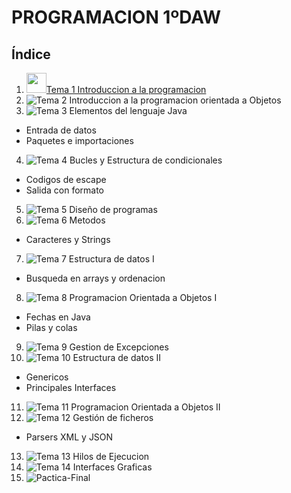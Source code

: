 # PROGRAMACION 1ºDAW
## Índice

1.  <img src="https://cdn-icons-png.flaticon.com/512/38/38167.png" width="32" height="32">[Tema 1 Introduccion a la programacion](https://github.com/Eric212/1DAW/tree/main/POO/src/TemasTeoria/Tema%2001)
2. ![Tema 2 Introduccion a la programacion orientada a Objetos](https://github.com/Eric212/1DAW/tree/main/POO/src/TemasTeoria/Tema%2002)
3. ![Tema 3 Elementos del lenguaje Java](https://github.com/Eric212/1DAW/tree/main/POO/src/TemasTeoria/Tema%2003)
  - Entrada de datos
  - Paquetes e importaciones
4. ![Tema 4 Bucles y Estructura de condicionales](https://github.com/Eric212/1DAW/tree/main/POO/src/TemasTeoria/Tema%2004)
  - Codigos de escape
  - Salida con formato
5. ![Tema 5 Diseño de programas](https://github.com/Eric212/1DAW/tree/main/POO/src/TemasTeoria/Tema%2005)
6. ![Tema 6 Metodos](https://github.com/Eric212/1DAW/tree/main/POO/src/TemasTeoria/Tema%2006)
  - Caracteres y Strings
7. ![Tema 7 Estructura de datos I](https://github.com/Eric212/1DAW/tree/main/POO/src/TemasTeoria/Tema%2007)
  - Busqueda en arrays y ordenacion
8. ![Tema 8 Programacion Orientada a Objetos I](https://github.com/Eric212/1DAW/tree/main/POO/src/TemasTeoria/Tema%2008)
  - Fechas en Java
  - Pilas y colas
9. ![Tema 9 Gestion de Excepciones](https://github.com/Eric212/1DAW/tree/main/POO/src/TemasTeoria/Tema%2009)
10. ![Tema 10 Estructura de datos II](https://github.com/Eric212/1DAW/tree/main/POO/src/TemasTeoria/Tema%2010)
  - Genericos
  - Principales Interfaces
11. ![Tema 11 Programacion Orientada a Objetos II](https://github.com/Eric212/1DAW/tree/main/POO/src/TemasTeoria/Tema%2011)
12. ![Tema 12 Gestión de ficheros](https://github.com/Eric212/1DAW/tree/main/POO/src/TemasTeoria/Tema%2012)
  - Parsers XML y JSON
13. ![Tema 13 Hilos de Ejecucion](https://github.com/Eric212/1DAW/tree/main/POO/src/TemasTeoria/Tema%2013)
14. ![Tema 14 Interfaces Graficas](https://github.com/Eric212/1DAW/tree/main/POO/src/TemasTeoria/Tema%2014)
15. ![Pactica-Final](https://github.com/Eric212/1DAW/tree/main/POO/src/TemasTeoria/Tema%2015)
